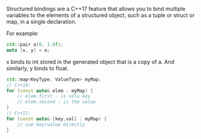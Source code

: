 Structured bindings are a C++17 feature that allows you to bind multiple variables to the elements of a structured object, such as a tuple or struct or map, in a single declaration.

For example:

```cpp
std::pair a(0, 1.0f);
auto [x, y] = a;
```

x binds to int stored in the generated object that is a copy of a. And similarly, y binds to float.

```cpp
std::map<KeyType, ValueType> myMap;    
// C++14:
for (const auto& elem : myMap) {  
    // elem.first - is velu key
    // elem.second - is the value
} 
// C++17:
for (const auto& [key,val] : myMap) {  
    // use key/value directly
} 
```


